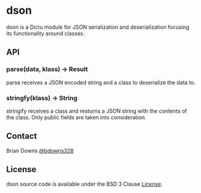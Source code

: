 # dson

dson is a Dictu module for JSON serialization and deserialization focusing its functionality around classes.

## API

### parse(data, klass) -> Result

parse receives a JSON encoded string and a class to deserialize the data to.


### stringfy(klass) -> String

stringify receives a class and resturns a JSON string with the contents of the class. Only public fields are taken into consideration.


## Contact

Brian Downs [@bdowns328](http://twitter.com/bdowns328)


## License

dson source code is available under the BSD 3 Clause [License](/LICENSE).
